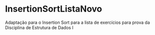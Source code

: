 # InsertionSortListaNovo
Adaptação para o Insertion Sort para a lista de exercícios para prova da Disciplina de Estrutura de Dados I
